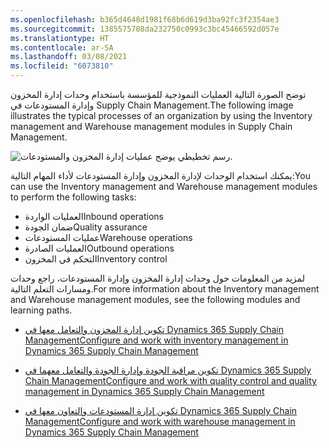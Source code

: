 ```yaml
---
ms.openlocfilehash: b365d4648d1981f68b6d619d3ba92fc3f2354ae3
ms.sourcegitcommit: 1385575708da232750c0993c3bc45466592d057e
ms.translationtype: HT
ms.contentlocale: ar-SA
ms.lasthandoff: 03/08/2021
ms.locfileid: "6073810"
---
```

<span data-ttu-id="a05b9-101">توضح الصورة التالية العمليات النموذجية للمؤسسة باستخدام وحدات إدارة المخزون وإدارة المستودعات في Supply Chain Management.</span><span class="sxs-lookup"><span data-stu-id="a05b9-101">The following image illustrates the typical processes of an organization by using the Inventory management and Warehouse management modules in Supply Chain Management.</span></span>
  
![رسم تخطيطي يوضح عمليات إدارة المخزون والمستودعات.](../media/inventory-management.png)
 
<span data-ttu-id="a05b9-103">يمكنك استخدام الوحدات لإدارة المخزون وإدارة المستودعات لأداء المهام التالية:</span><span class="sxs-lookup"><span data-stu-id="a05b9-103">You can use the Inventory management and Warehouse management modules to perform the following tasks:</span></span>

- <span data-ttu-id="a05b9-104">العمليات الواردة</span><span class="sxs-lookup"><span data-stu-id="a05b9-104">Inbound operations</span></span>
- <span data-ttu-id="a05b9-105">ضمان الجودة</span><span class="sxs-lookup"><span data-stu-id="a05b9-105">Quality assurance</span></span>
- <span data-ttu-id="a05b9-106">عمليات المستودعات</span><span class="sxs-lookup"><span data-stu-id="a05b9-106">Warehouse operations</span></span>
- <span data-ttu-id="a05b9-107">العمليات الصادرة</span><span class="sxs-lookup"><span data-stu-id="a05b9-107">Outbound operations</span></span>
- <span data-ttu-id="a05b9-108">التحكم في المخزون</span><span class="sxs-lookup"><span data-stu-id="a05b9-108">Inventory control</span></span>

<span data-ttu-id="a05b9-109">لمزيد من المعلومات حول وحدات إدارة المخزون وإدارة المستودعات، راجع وحدات ومسارات التعلم التالية.</span><span class="sxs-lookup"><span data-stu-id="a05b9-109">For more information about the Inventory management and Warehouse management modules, see the following modules and learning paths.</span></span>

- [<span data-ttu-id="a05b9-110">تكوين إدارة المخزون والتعامل معها في Dynamics 365 Supply Chain Management</span><span class="sxs-lookup"><span data-stu-id="a05b9-110">Configure and work with inventory management in Dynamics 365 Supply Chain Management</span></span>](https://docs.microsoft.com/learn/modules/configure-inventory-management-dyn365-supply-chain-mgmt/?azure-portal=true)

- [<span data-ttu-id="a05b9-111">تكوين مراقبة الجودة وإدارة الجودة والتعامل معهما في Dynamics 365 Supply Chain Management</span><span class="sxs-lookup"><span data-stu-id="a05b9-111">Configure and work with quality control and quality management in Dynamics 365 Supply Chain Management</span></span>](https://docs.microsoft.com/learn/modules/configure-work-quality-control-dyn365-supply-chain-mgmt/?azure-portal=true)
 
- [<span data-ttu-id="a05b9-112">تكوين إدارة المستودعات والتعاون معها في Dynamics 365 Supply Chain Management</span><span class="sxs-lookup"><span data-stu-id="a05b9-112">Configure and work with warehouse management in Dynamics 365 Supply Chain Management</span></span>](https://docs.microsoft.com/learn/paths/configure-work-warehouse-management-dyn365-supply-chain-mgmt/?azure-portal=true) 
 
